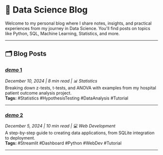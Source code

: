 # 📘 Data Science Blog

Welcome to my personal blog where I share notes, insights, and practical experiences from my journey in Data Science. 
You'll find posts on topics like Python, SQL, Machine Learning, Statistics, and more.

---

## 🗂️ Blog Posts 

### [**_demo_** 1](https://github.com/DhawaDG/ds_blog)
*December 10, 2024 | 8 min read | 📊 Statistics*  
Breaking down z-tests, t-tests, and ANOVA with examples from my hospital patient outcome analysis project.  
**Tags:** #Statistics #HypothesisTesting #DataAnalysis #Tutorial

----

### [**_demo_** 2](https://github.com/DhawaDG/ds_blog)
*December 5, 2024 | 10 min read | 💻 Web Development*  
A step-by-step guide to creating data applications, from SQLite integration to deployment.  
**Tags:** #Streamlit #Dashboard #Python #WebDev #Tutorial

----

